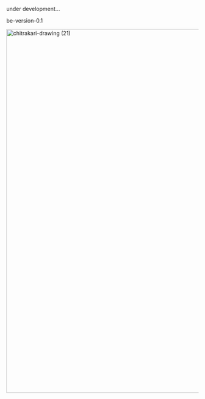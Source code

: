 under development...

be-version-0.1

<img width="1872" height="954" alt="chitrakari-drawing (21)" src="https://github.com/user-attachments/assets/d10e17c3-544c-4a9d-9128-78bbbc7c5426" />


